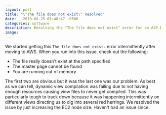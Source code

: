 ```yaml
---
layout: post
title: "\"The file does not exist\" Resolved"
date:   2018-08-25 01:48:47 -0500
categories: software
description: Resolving the "The file does not exist" error for an ASP.NET MVC view
image: 
---
```


We started getting this `The file does not exist.` error intermittently after moving to AWS. When you run into this issue, check out the following:
* The file really doesn't exist at the path specified
* The master page cannot be found
* You are running out of memory

The first two are obvious but it was the last one was our problem. As best as we can tell, dynamic view compilation was failing due to not having enough resources causing view files to never get compiled. This was particularly tough to track down because it was happening intermittently on different views directing us to dig into several red herrings. We resolved the issue by just increasing the EC2 node size. Haven't had an issue since.